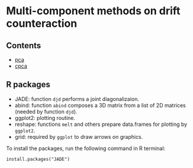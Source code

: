 # Multi-component methods on drift counteraction

## Contents

* [pca](drift-multicomp/tree/master/pca)
* [cpca](drift-multicomp/tree/master/cpca)

## R packages

* JADE: function `djd` performs a joint diagonalizaion.
* abind: function `abind` composes a 3D matrix from a list of 2D matrices (needed by function `djd`).
* ggplot2: plotting routine.
* reshape: functions `melt` and others prepare data.frames for plotting by `ggplot2`.
* grid: required by `ggplot` to draw arrows on graphics.

To install the packages, run the following command in R terminal:
```
install.packages("JADE")
```

